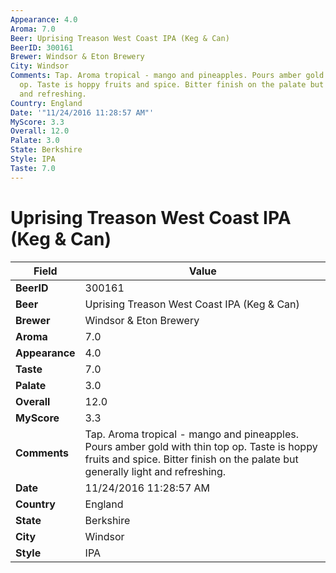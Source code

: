```yaml
---
Appearance: 4.0
Aroma: 7.0
Beer: Uprising Treason West Coast IPA (Keg & Can)
BeerID: 300161
Brewer: Windsor & Eton Brewery
City: Windsor
Comments: Tap. Aroma tropical - mango and pineapples. Pours amber gold with thin top
  op. Taste is hoppy fruits and spice. Bitter finish on the palate but generally light
  and refreshing.
Country: England
Date: '"11/24/2016 11:28:57 AM"'
MyScore: 3.3
Overall: 12.0
Palate: 3.0
State: Berkshire
Style: IPA
Taste: 7.0
---
```


# Uprising Treason West Coast IPA (Keg & Can)

| Field         | Value |
|---------------|-------|
| **BeerID** | 300161 |
| **Beer** | Uprising Treason West Coast IPA (Keg & Can) |
| **Brewer** | Windsor & Eton Brewery |
| **Aroma** | 7.0 |
| **Appearance** | 4.0 |
| **Taste** | 7.0 |
| **Palate** | 3.0 |
| **Overall** | 12.0 |
| **MyScore** | 3.3 |
| **Comments** | Tap. Aroma tropical - mango and pineapples. Pours amber gold with thin top op. Taste is hoppy fruits and spice. Bitter finish on the palate but generally light and refreshing. |
| **Date** | 11/24/2016 11:28:57 AM |
| **Country** | England |
| **State** | Berkshire |
| **City** | Windsor |
| **Style** | IPA |
